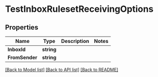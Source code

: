 # TestInboxRulesetReceivingOptions

## Properties

Name | Type | Description | Notes
------------ | ------------- | ------------- | -------------
**InboxId** | **string** |  | 
**FromSender** | **string** |  | 

[[Back to Model list]](../README#documentation-for-models) [[Back to API list]](../README#documentation-for-api-endpoints) [[Back to README]](../README)


